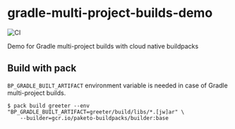 # gradle-multi-project-builds-demo

![CI](https://github.com/tkak/gradle-multi-project-builds-demo/workflows/CI/badge.svg)

Demo for Gradle multi-project builds with cloud native buildpacks

## Build with pack

`BP_GRADLE_BUILT_ARTIFACT` environment variable is needed in case of Gradle multi-project builds.

```
$ pack build greeter --env "BP_GRADLE_BUILT_ARTIFACT=greeter/build/libs/*.[jw]ar" \
    --builder=gcr.io/paketo-buildpacks/builder:base
```

